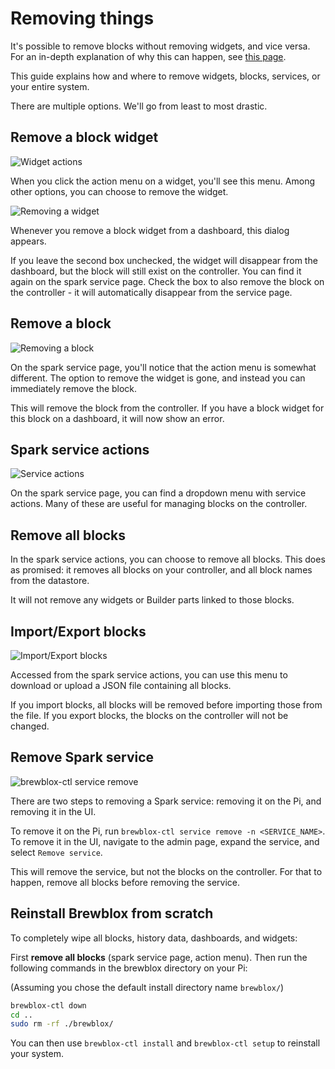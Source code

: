 # Removing things

It's possible to remove blocks without removing widgets, and vice versa.
For an in-depth explanation of why this can happen, see [this page](./blocks_architecture.md).

This guide explains how and where to remove widgets, blocks, services, or your entire system.

There are multiple options. We'll go from least to most drastic.

## Remove a block widget

![Widget actions](../images/widget-actions.png)

When you click the action menu on a widget, you'll see this menu.
Among other options, you can choose to remove the widget.

![Removing a widget](../images/removing-widget.png)

Whenever you remove a block widget from a dashboard, this dialog appears.

If you leave the second box unchecked, the widget will disappear from the dashboard, but the block will still exist on the controller. You can find it again on the spark service page.
Check the box to also remove the block on the controller - it will automatically disappear from the service page.

## Remove a block

![Removing a block](../images/removing-block.png)

On the spark service page, you'll notice that the action menu is somewhat different.
The option to remove the widget is gone, and instead you can immediately remove the block.

This will remove the block from the controller. If you have a block widget for this block on a dashboard, it will now show an error.

## Spark service actions

![Service actions](../images/spark-actions.png)

On the spark service page, you can find a dropdown menu with service actions. Many of these are useful for managing blocks on the controller.

## Remove all blocks

In the spark service actions, you can choose to remove all blocks. This does as promised: it removes all blocks on your controller, and all block names from the datastore.

It will not remove any widgets or Builder parts linked to those blocks.

## Import/Export blocks

![Import/Export blocks](../images/import-export-blocks.png)

Accessed from the spark service actions, you can use this menu to download or upload a JSON file containing all blocks.

If you import blocks, all blocks will be removed before importing those from the file. If you export blocks, the blocks on the controller will not be changed.

## Remove Spark service

![brewblox-ctl service remove](../images/removing-service-ctl.png)

There are two steps to removing a Spark service: removing it on the Pi, and removing it in the UI.

To remove it on the Pi, run `brewblox-ctl service remove -n <SERVICE_NAME>`.
To remove it in the UI, navigate to the admin page, expand the service, and select `Remove service`.

This will remove the service, but not the blocks on the controller. For that to happen, remove all blocks before removing the service.

## Reinstall Brewblox from scratch

To completely wipe all blocks, history data, dashboards, and widgets:

First **remove all blocks** (spark service page, action menu).
Then run the following commands in the brewblox directory on your Pi:

(Assuming you chose the default install directory name `brewblox/`)

```sh
brewblox-ctl down
cd ..
sudo rm -rf ./brewblox/
```

You can then use `brewblox-ctl install` and `brewblox-ctl setup` to reinstall your system.
